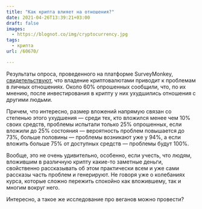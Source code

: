 ```yaml
---
title: "Как крипта влияет на отношения?"
date: 2021-04-26T13:39:21+03:00
draft: false
images:
  - https://blognot.co/img/cryptocurrency.jpg
tags:
  - крипта
url: /60670/

---
```

 Результаты опроса, проведенного на платформе SurveyMonkey, [свидетельствуют](https://www.bloomberg.com/news/articles/2021-04-24/crypto-holders-say-it-s-hurt-their-personal-relationships), что владение криптовалютами приводит к проблемам в личных отношениях. Около 60% опрошенных сообщили, что, по их мнению, после инвестирования в крипту у них ухудшились отношения с другими людьми.

Причем, что интересно, размер вложений напрямую связан со степенью этого ухудшения — среди тех, кто вложился менее чем 10% своих средств, проблемы испытали только 25% опрошенных, если вложили до 25% состояния — вероятность проблем повышается до 73%, больше половины — проблемы возникают уже у 94%, а если вложить больше 75% от доступных средств — проблемы будут 100%.

Вообще, это не очень удивительно, особенно, если учесть, что людям, вложившим в различную крипту какие-то заметные деньги, свойственно рассказывать об этом практически всем и уже сами рассказы часть проблем и генерируют. Не говоря уже о колебаниях курса, которые сложно пережить спокойно как вложившему, так и многим вокруг него. 

Интересно, а такое же исследование про веганов можно провести?
